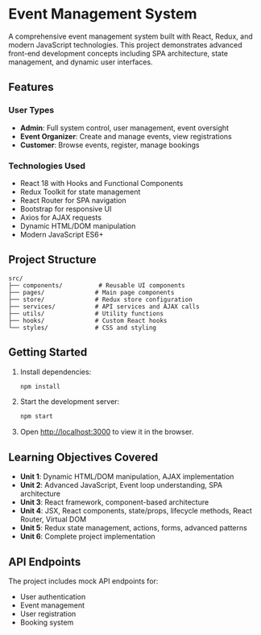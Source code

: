 # Event Management System

A comprehensive event management system built with React, Redux, and modern JavaScript technologies. This project demonstrates advanced front-end development concepts including SPA architecture, state management, and dynamic user interfaces.

## Features

### User Types
- **Admin**: Full system control, user management, event oversight
- **Event Organizer**: Create and manage events, view registrations
- **Customer**: Browse events, register, manage bookings

### Technologies Used
- React 18 with Hooks and Functional Components
- Redux Toolkit for state management
- React Router for SPA navigation
- Bootstrap for responsive UI
- Axios for AJAX requests
- Dynamic HTML/DOM manipulation
- Modern JavaScript ES6+

## Project Structure

```
src/
├── components/          # Reusable UI components
├── pages/              # Main page components
├── store/              # Redux store configuration
├── services/           # API services and AJAX calls
├── utils/              # Utility functions
├── hooks/              # Custom React hooks
└── styles/             # CSS and styling
```

## Getting Started

1. Install dependencies:
   ```bash
   npm install
   ```

2. Start the development server:
   ```bash
   npm start
   ```

3. Open [http://localhost:3000](http://localhost:3000) to view it in the browser.

## Learning Objectives Covered

- **Unit 1**: Dynamic HTML/DOM manipulation, AJAX implementation
- **Unit 2**: Advanced JavaScript, Event loop understanding, SPA architecture
- **Unit 3**: React framework, component-based architecture
- **Unit 4**: JSX, React components, state/props, lifecycle methods, React Router, Virtual DOM
- **Unit 5**: Redux state management, actions, forms, advanced patterns
- **Unit 6**: Complete project implementation

## API Endpoints

The project includes mock API endpoints for:
- User authentication
- Event management
- User registration
- Booking system
